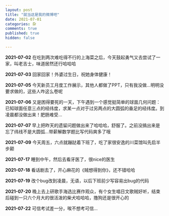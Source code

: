 ```yaml
---
layout: post
title: "就当这是我的微博吧"
date: 2021-07-01
categories: 杂
comments: true
published: true
hidden: false

---
```


**2021-07-02** 在吃到两次难吃得不行的上海菜之后，今天鼓起勇气又去尝试了一家，叫老吉士，味道居然还行哈哈哈

**2021-07-03** 回家回家！外婆过生日，祝她身体健康！

**2021-07-05** 今天新员工月度工作展示，其他人都做了PPT，只有我没做…明明没要求做的，这些人咋这么卷呢

**2021-07-06** 又是困得要死的一天，下午遇到一个感觉挺简单的球面几何问题：已知球面任意三点的经纬度，求某一点对于过另两点的大圆弧的垂足的经纬度。到凌晨都没做出来！肥肠难受…

**2021-07-07** 早上把昨天的遗留问题做出来了哈哈哈，舒服了。之前没搞出来是忘了纬线不是大圆弧…带薪解数学题比写代码爽多了哦

**2021-07-09** 今天周五，六点就蹦跶着下班了，吃了家很安逸的川菜馆叫先启半步颠

**2021-07-17** 睡到中午，然后去看牙医了，很nice的医生

**2021-07-18** 看话剧去了，开心麻花的《贼想得到你》，还不错哈哈

**2021-07-19** 改个bug改到凌晨，无语，以后下班前少写容易出bug的代码

**2021-07-20** 晚上去上研歌手海选比赛作观众，有个女生唱日文歌贼好听，结束后碰到一只六个月大的很活泼的柴犬哈哈哈，撸狗还是很开心的

**2021-07-22** 可信考试差一分，唉不想考可信...